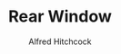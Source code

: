 ---
templateKey: content-page
description: The text we offer students in 2019 includes

category: Text Response
title: Rear Window  
author: Alfred Hitchcock


---